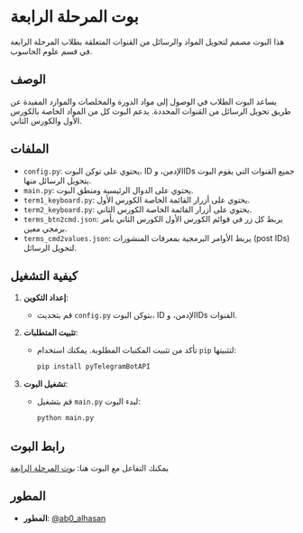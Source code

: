 # بوت المرحلة الرابعة

هذا البوت مصمم لتحويل المواد والرسائل من القنوات المتعلقة بطلاب المرحلة الرابعة في قسم علوم الحاسوب.

## الوصف

يساعد البوت الطلاب في الوصول إلى مواد الدورة والمخلصات والموارد المفيدة عن طريق تحويل الرسائل من القنوات المحددة. يدعم البوت كل من المواد الخاصة بالكورس الأول والكورس الثاني.

## الملفات

- `config.py`: يحتوي على توكن البوت، ID الإدمن، وIDs جميع القنوات التي يقوم البوت بتحويل الرسائل منها.
- `main.py`: يحتوي على الدوال الرئيسية ومنطق البوت.
- `term1_keyboard.py`: يحتوي على أزرار القائمة الخاصة الكورس الأول.
- `term2_keyboard.py`: يحتوي على أزرار القائمة الخاصة الكورس الثاني.
- `terms_btn2cmd.json`: يربط كل زر في قوائم الكورس الأول الكورس الثاني بأمر برمجي معين.
- `terms_cmd2values.json`: يربط الأوامر البرمجية بمعرفات المنشورات (post IDs) لتحويل الرسائل.

## كيفية التشغيل

1. **إعداد التكوين**:
   - قم بتحديث `config.py` بتوكن البوت، ID الإدمن، وIDs القنوات.

2. **تثبيت المتطلبات**:
   - تأكد من تثبيت المكتبات المطلوبة. يمكنك استخدام `pip` لتثبيتها:
     ```bash
     pip install pyTelegramBotAPI
     ```

3. **تشغيل البوت**:
   - قم بتشغيل `main.py` لبدء البوت:
     ```bash
     python main.py
     ```

## رابط البوت

يمكنك التفاعل مع البوت هنا: [بوت المرحلة الرابعة](https://t.me/cs_stg4_bot)

## المطور

- **المطور**: [@ab0_alhasan](https://linktr.ee/ab0.alhasan)
